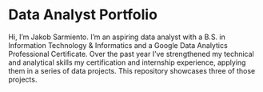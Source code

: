 # Data Analyst Portfolio

Hi, I’m Jakob Sarmiento. I’m an aspiring data analyst with a B.S. in Information Technology & Informatics and a Google Data Analytics Professional Certificate. Over the past year I’ve strengthened my technical and analytical skills my certification and internship experience, applying them in a series of data projects. This repository showcases three of those projects.
